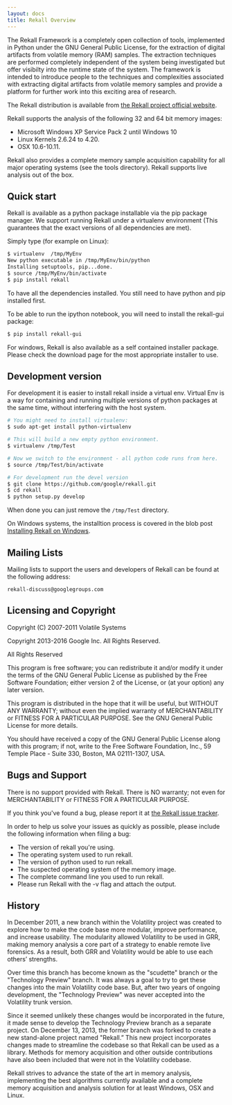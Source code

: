 ```yaml
---
layout: docs
title: Rekall Overview
---
```


The Rekall Framework is a completely open collection of tools, implemented in
Python under the GNU General Public License, for the extraction of digital
artifacts from volatile memory (RAM) samples.  The extraction techniques are
performed completely independent of the system being investigated but offer
visibilty into the runtime state of the system. The framework is intended to
introduce people to the techniques and complexities associated with extracting
digital artifacts from volatile memory samples and provide a platform for
further work into this exciting area of research.

The Rekall distribution is available from
[the Rekall project official website](http://www.rekall-forensic.com/).

Rekall supports the analysis of the following 32 and 64 bit memory images:

* Microsoft Windows XP Service Pack 2 until Windows 10
* Linux Kernels 2.6.24 to 4.20.
* OSX 10.6-10.11.

Rekall also provides a complete memory sample acquisition capability for all
major operating systems (see the tools directory). Rekall supports live
analysis out of the box.

## Quick start

Rekall is available as a python package installable via the pip package
manager. We support running Rekall under a virtualenv environment (This
guarantees that the exact versions of all dependencies are met).

Simply type (for example on Linux):

```sh
$ virtualenv  /tmp/MyEnv
New python executable in /tmp/MyEnv/bin/python
Installing setuptools, pip...done.
$ source /tmp/MyEnv/bin/activate
$ pip install rekall
```

To have all the dependencies installed. You still need to have python and pip
installed first.

To be able to run the ipython notebook, you will need to install the rekall-gui
package:

```sh
$ pip install rekall-gui
```

For windows, Rekall is also available as a self contained installer
package. Please check the download page for the most appropriate installer to
use.

## Development version

For development it is easier to install rekall inside a virtual env. Virtual Env
is a way for containing and running multiple versions of python packages at the
same time, without interfering with the host system.

```sh
# You might need to install virtualenv:
$ sudo apt-get install python-virtualenv

# This will build a new empty python environment.
$ virtualenv /tmp/Test

# Now we switch to the environment - all python code runs from here.
$ source /tmp/Test/bin/activate

# For development run the devel version
$ git clone https://github.com/google/rekall.git
$ cd rekall
$ python setup.py develop
```

When done you can just remove the `/tmp/Test` directory.

On Windows systems, the installtion process is covered in the blob post [Installing Rekall on Windows](http://rekall-forensic.blogspot.ch/2015/09/installing-rekall-on-windows.html).

## Mailing Lists

Mailing lists to support the users and developers of Rekall
can be found at the following address:

    rekall-discuss@googlegroups.com

## Licensing and Copyright

Copyright (C) 2007-2011 Volatile Systems

Copyright 2013-2016 Google Inc. All Rights Reserved.

All Rights Reserved

This program is free software; you can redistribute it and/or
modify it under the terms of the GNU General Public License
as published by the Free Software Foundation; either version 2
of the License, or (at your option) any later version.

This program is distributed in the hope that it will be useful,
but WITHOUT ANY WARRANTY; without even the implied warranty of
MERCHANTABILITY or FITNESS FOR A PARTICULAR PURPOSE.  See the
GNU General Public License for more details.

You should have received a copy of the GNU General Public License
along with this program; if not, write to the Free Software
Foundation, Inc., 59 Temple Place - Suite 330, Boston, MA
02111-1307, USA.


## Bugs and Support

There is no support provided with Rekall. There is NO
warranty; not even for MERCHANTABILITY or FITNESS FOR A PARTICULAR
PURPOSE.

If you think you've found a bug, please report it at
 [the Rekall issue tracker](https://github.com/google/rekall/issues).

In order to help us solve your issues as quickly as possible,
please include the following information when filing a bug:

* The version of rekall you're using.
* The operating system used to run rekall.
* The version of python used to run rekall.
* The suspected operating system of the memory image.
* The complete command line you used to run rekall.
* Please run Rekall with the -v flag and attach the output.

## History

In December 2011, a new branch within the Volatility project was created to
explore how to make the code base more modular, improve performance, and
increase usability. The modularity allowed Volatility to be used in GRR, making
memory analysis a core part of a strategy to enable remote live forensics.  As a
result, both GRR and Volatility would be able to use each others’ strengths.

Over time this branch has become known as the "scudette" branch or the
"Technology Preview" branch.  It was always a goal to try to get these changes
into the main Volatility code base.  But, after two years of ongoing
development, the "Technology Preview" was never accepted into the Volatility
trunk version.

Since it seemed unlikely these changes would be incorporated in the future, it
made sense to develop the Technology Preview branch as a separate project. On
December 13, 2013, the former branch was forked to create a new stand-alone
project named "Rekall.” This new project incorporates changes made to streamline
the codebase so that Rekall can be used as a library. Methods for memory
acquisition and other outside contributions have also been included that were
not in the Volatility codebase.

Rekall strives to advance the state of the art in memory analysis, implementing
the best algorithms currently available and a complete memory acquisition and
analysis solution for at least Windows, OSX and Linux.
